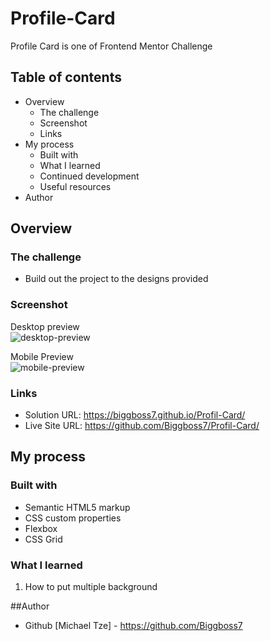 # Profile-Card
Profile Card is one of Frontend Mentor Challenge

## Table of contents

- Overview
  - The challenge
  - Screenshot
  - Links
- My process
  - Built with
  - What I learned
  - Continued development
  - Useful resources
- Author

## Overview

### The challenge
- Build out the project to the designs provided

### Screenshot
Desktop preview \
![desktop-preview](https://user-images.githubusercontent.com/105411073/178283408-54ebb52c-1cb7-4c59-bbd5-5000203d4c0d.png)

Mobile Preview \
![mobile-preview](https://user-images.githubusercontent.com/105411073/178283763-30885e5d-9acc-4e54-ace4-379dae10a9da.png)

### Links

- Solution URL: https://biggboss7.github.io/Profil-Card/
- Live Site URL: https://github.com/Biggboss7/Profil-Card/

## My process

### Built with
- Semantic HTML5 markup
- CSS custom properties
- Flexbox
- CSS Grid

### What I learned
1. How to put multiple background

##Author
- Github [Michael Tze] - https://github.com/Biggboss7
